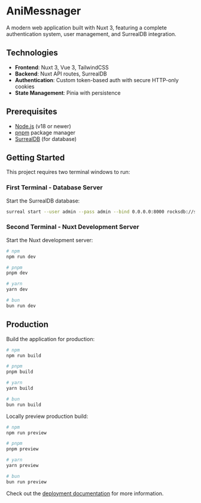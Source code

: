 # AniMessnager 

A modern web application built with Nuxt 3, featuring a complete authentication system, user management, and SurrealDB integration.

## Technologies

- **Frontend**: Nuxt 3, Vue 3, TailwindCSS
- **Backend**: Nuxt API routes, SurrealDB
- **Authentication**: Custom token-based auth with secure HTTP-only cookies
- **State Management**: Pinia with persistence

## Prerequisites

- [Node.js](https://nodejs.org/) (v18 or newer)
- [pnpm](https://pnpm.io/) package manager
- [SurrealDB](https://surrealdb.com/) (for database)

## Getting Started

This project requires two terminal windows to run:

### First Terminal - Database Server

Start the SurrealDB database:

```bash
surreal start --user admin --pass admin --bind 0.0.0.0:8000 rocksdb://server/db/data/
```

### Second Terminal - Nuxt Development Server

Start the Nuxt development server:

```bash
# npm
npm run dev

# pnpm
pnpm dev

# yarn
yarn dev

# bun
bun run dev
```

## Production

Build the application for production:

```bash
# npm
npm run build

# pnpm
pnpm build

# yarn
yarn build

# bun
bun run build
```

Locally preview production build:

```bash
# npm
npm run preview

# pnpm
pnpm preview

# yarn
yarn preview

# bun
bun run preview
```

Check out the [deployment documentation](https://nuxt.com/docs/getting-started/deployment) for more information.
